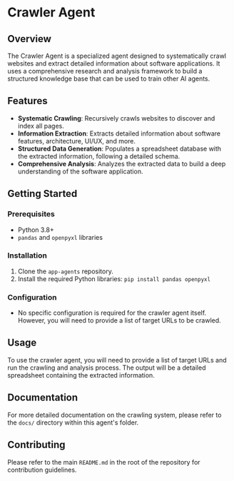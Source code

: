 # Crawler Agent

## Overview

The Crawler Agent is a specialized agent designed to systematically crawl websites and extract detailed information about software applications. It uses a comprehensive research and analysis framework to build a structured knowledge base that can be used to train other AI agents.

## Features

- **Systematic Crawling**: Recursively crawls websites to discover and index all pages.
- **Information Extraction**: Extracts detailed information about software features, architecture, UI/UX, and more.
- **Structured Data Generation**: Populates a spreadsheet database with the extracted information, following a detailed schema.
- **Comprehensive Analysis**: Analyzes the extracted data to build a deep understanding of the software application.

## Getting Started

### Prerequisites

- Python 3.8+
- `pandas` and `openpyxl` libraries

### Installation

1.  Clone the `app-agents` repository.
2.  Install the required Python libraries: `pip install pandas openpyxl`

### Configuration

- No specific configuration is required for the crawler agent itself. However, you will need to provide a list of target URLs to be crawled.

## Usage

To use the crawler agent, you will need to provide a list of target URLs and run the crawling and analysis process. The output will be a detailed spreadsheet containing the extracted information.

## Documentation

For more detailed documentation on the crawling system, please refer to the `docs/` directory within this agent's folder.

## Contributing

Please refer to the main `README.md` in the root of the repository for contribution guidelines.

